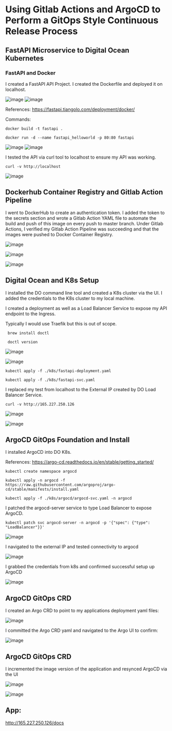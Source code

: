 # Using Gitlab Actions and ArgoCD to Perform a GitOps Style Continuous Release Process 
## FastAPI Microservice to Digital Ocean Kubernetes

### FastAPI and Docker

I created a FastAPI API Project. I created the Dockerfile and deployed it on localhost.

![image](https://user-images.githubusercontent.com/4943759/146966873-9c1a0664-b9b1-4839-aa4f-5126be0cb401.png)
![image](https://user-images.githubusercontent.com/4943759/146967012-5a3d04f8-a41b-4de2-8d6a-90cd36c26dd8.png)

References: https://fastapi.tiangolo.com/deployment/docker/

Commands: 

```docker build -t fastapi .```

```docker run -d --name fastapi_helloworld -p 80:80 fastapi```

![image](https://user-images.githubusercontent.com/4943759/146967761-58e55d10-09ee-40f3-8f99-855712bb49c0.png)
![image](https://user-images.githubusercontent.com/4943759/146967829-bc93208d-1268-4726-93b7-3a35fa8645f7.png)

I tested the API via curl tool to localhost to ensure my API was working.

```curl -v http://localhost```

![image](https://user-images.githubusercontent.com/4943759/146967869-f4240397-5931-4181-bef7-8748db3a96f3.png)

## Dockerhub Container Registry and Gitlab Action Pipeline

I went to DockerHub to create an authentication token. I added the token to the secrets section and wrote a Gitlab Action YAML file to automate the build and push of this image on every push to master branch. Under Gitlab Actions, I verified my Gitlab Action Pipeline was succeeding and that the images were pushed to Docker Container Registry.

![image](https://user-images.githubusercontent.com/4943759/146968616-851ec732-320d-4c47-b05e-f0e4844e4a66.png)

![image](https://user-images.githubusercontent.com/4943759/146968888-3b093499-24b8-4faa-af40-afab0ed4b708.png)

![image](https://user-images.githubusercontent.com/4943759/146969065-3370fb73-1885-439a-9253-274df5e18575.png)

## Digital Ocean and K8s Setup

I installed the DO command line tool and created a K8s cluster via the UI.  I added the credentials to the K8s cluster to my local machine. 

I created a deployment as well as a Load Balancer Service to expose my API endpoint to the Ingress. 

Typically I would use Traefik but this is out of scope.

``` brew install doctl```

``` doctl version```

![image](https://user-images.githubusercontent.com/4943759/146969430-6e7d1435-e1a6-48ae-a144-30f5ed51d366.png)

![image](https://user-images.githubusercontent.com/4943759/146969462-01fc44fe-3fe7-4bd8-bccd-db84e201e914.png)

``` kubectl apply -f ./k8s/fastapi-deployment.yaml ```

``` kubectl apply -f ./k8s/fastapi-svc.yaml ```


I replaced my test from localhost to the External IP created by DO Load Balancer Service.

```curl -v http://165.227.250.126```

![image](https://user-images.githubusercontent.com/4943759/146969874-97db6031-1ef1-4cbe-9d6c-74d343bb1608.png)

![image](https://user-images.githubusercontent.com/4943759/146969316-2b116aea-8ecc-41c0-a74d-abff44eac4ca.png)


## ArgoCD GitOps Foundation and Install

I installed ArgoCD into DO K8s. 

References: https://argo-cd.readthedocs.io/en/stable/getting_started/

``` kubectl create namespace argocd ```

``` kubectl apply -n argocd -f https://raw.githubusercontent.com/argoproj/argo-cd/stable/manifests/install.yaml ```

``` kubectl apply -f ./k8s/argocd/argocd-svc.yaml -n argocd ```

I patched the argocd-server service to type Load Balancer to expose ArgoCD.

```kubectl patch svc argocd-server -n argocd -p '{"spec": {"type": "LoadBalancer"}}'```

![image](https://user-images.githubusercontent.com/4943759/146982779-e53d08fc-d2d6-40ce-aa6a-2de0a6b45cc5.png)


I navigated to the external IP and tested connectivity to argocd

![image](https://user-images.githubusercontent.com/4943759/146974462-cc0577c9-629c-4409-a175-298702c35e07.png)

I grabbed the credentials from k8s and confirmed successful setup up ArgoCD

![image](https://user-images.githubusercontent.com/4943759/146976683-5f23df1f-2b66-4b9f-a961-947eb5ce7e14.png)

## ArgoCD GitOps CRD

I created an Argo CRD to point to my applications deployment yaml files:

![image](https://user-images.githubusercontent.com/4943759/146977986-6bd74812-01ee-4d71-b8b3-3679dfb8dc8f.png)

I committed the Argo CRD yaml and navigated to the Argo UI to confirm:

![image](https://user-images.githubusercontent.com/4943759/146978257-79f57365-f301-4854-884b-60e565244ca1.png)

## ArgoCD GitOps CRD

I incremented the image version of the application and resynced ArgoCD via the UI

![image](https://user-images.githubusercontent.com/4943759/146981028-9e317868-efb8-418a-8263-022af5d91129.png)

![image](https://user-images.githubusercontent.com/4943759/146980697-e87d5653-1645-46e6-a5bf-659c4b5de326.png)

## App: 

http://165.227.250.126/docs
